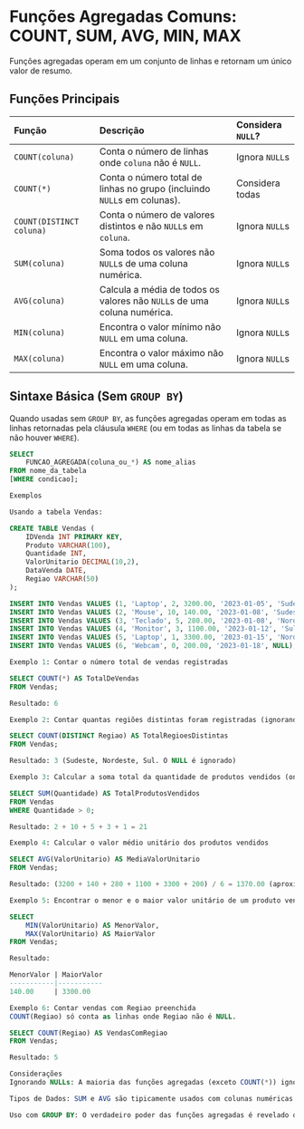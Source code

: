 # Funções Agregadas Comuns: COUNT, SUM, AVG, MIN, MAX

Funções agregadas operam em um conjunto de linhas e retornam um único valor de resumo.

## Funções Principais

| Função        | Descrição                                                                  | Considera `NULL`? |
| :------------ | :------------------------------------------------------------------------- | :---------------- |
| `COUNT(coluna)` | Conta o número de linhas onde `coluna` não é `NULL`.                       | Ignora `NULL`s    |
| `COUNT(*)`    | Conta o número total de linhas no grupo (incluindo `NULL`s em colunas).     | Considera todas   |
| `COUNT(DISTINCT coluna)` | Conta o número de valores distintos e não `NULL`s em `coluna`. | Ignora `NULL`s    |
| `SUM(coluna)`   | Soma todos os valores não `NULL`s de uma coluna numérica.                  | Ignora `NULL`s    |
| `AVG(coluna)`   | Calcula a média de todos os valores não `NULL`s de uma coluna numérica.    | Ignora `NULL`s    |
| `MIN(coluna)`   | Encontra o valor mínimo não `NULL` em uma coluna.                          | Ignora `NULL`s    |
| `MAX(coluna)`   | Encontra o valor máximo não `NULL` em uma coluna.                          | Ignora `NULL`s    |

## Sintaxe Básica (Sem `GROUP BY`)

Quando usadas sem `GROUP BY`, as funções agregadas operam em todas as linhas retornadas pela cláusula `WHERE` (ou em todas as linhas da tabela se não houver `WHERE`).

```sql
SELECT
    FUNCAO_AGREGADA(coluna_ou_*) AS nome_alias
FROM nome_da_tabela
[WHERE condicao];

Exemplos

Usando a tabela Vendas:

CREATE TABLE Vendas (
    IDVenda INT PRIMARY KEY,
    Produto VARCHAR(100),
    Quantidade INT,
    ValorUnitario DECIMAL(10,2),
    DataVenda DATE,
    Regiao VARCHAR(50)
);

INSERT INTO Vendas VALUES (1, 'Laptop', 2, 3200.00, '2023-01-05', 'Sudeste');
INSERT INTO Vendas VALUES (2, 'Mouse', 10, 140.00, '2023-01-08', 'Sudeste');
INSERT INTO Vendas VALUES (3, 'Teclado', 5, 280.00, '2023-01-08', 'Nordeste');
INSERT INTO Vendas VALUES (4, 'Monitor', 3, 1100.00, '2023-01-12', 'Sul');
INSERT INTO Vendas VALUES (5, 'Laptop', 1, 3300.00, '2023-01-15', 'Nordeste');
INSERT INTO Vendas VALUES (6, 'Webcam', 0, 200.00, '2023-01-18', NULL); -- Quantidade 0, Região NULL

Exemplo 1: Contar o número total de vendas registradas

SELECT COUNT(*) AS TotalDeVendas
FROM Vendas;

Resultado: 6

Exemplo 2: Contar quantas regiões distintas foram registradas (ignorando NULL)

SELECT COUNT(DISTINCT Regiao) AS TotalRegioesDistintas
FROM Vendas;

Resultado: 3 (Sudeste, Nordeste, Sul. O NULL é ignorado)

Exemplo 3: Calcular a soma total da quantidade de produtos vendidos (onde quantidade > 0)

SELECT SUM(Quantidade) AS TotalProdutosVendidos
FROM Vendas
WHERE Quantidade > 0;

Resultado: 2 + 10 + 5 + 3 + 1 = 21

Exemplo 4: Calcular o valor médio unitário dos produtos vendidos

SELECT AVG(ValorUnitario) AS MediaValorUnitario
FROM Vendas;

Resultado: (3200 + 140 + 280 + 1100 + 3300 + 200) / 6 = 1370.00 (aproximadamente)

Exemplo 5: Encontrar o menor e o maior valor unitário de um produto vendido

SELECT
    MIN(ValorUnitario) AS MenorValor,
    MAX(ValorUnitario) AS MaiorValor
FROM Vendas;

Resultado:

MenorValor | MaiorValor
-----------|-----------
140.00     | 3300.00

Exemplo 6: Contar vendas com Regiao preenchida
COUNT(Regiao) só conta as linhas onde Regiao não é NULL.

SELECT COUNT(Regiao) AS VendasComRegiao
FROM Vendas;

Resultado: 5

Considerações
Ignorando NULLs: A maioria das funções agregadas (exceto COUNT(*)) ignora valores NULL em seus cálculos. Isso é importante de lembrar, especialmente para AVG e COUNT(coluna).

Tipos de Dados: SUM e AVG são tipicamente usados com colunas numéricas. MIN e MAX podem ser usados com tipos numéricos, de data e de string. COUNT pode ser usado com qualquer tipo de dado.

Uso com GROUP BY: O verdadeiro poder das funções agregadas é revelado quando usadas com a cláusula GROUP BY para calcular métricas para subgrupos de dados, o que será visto na próxima seção.
